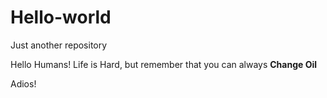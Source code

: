 # Hello-world
Just another repository

Hello Humans! 
Life is Hard, but remember that you can always **Change Oil**

Adios!
